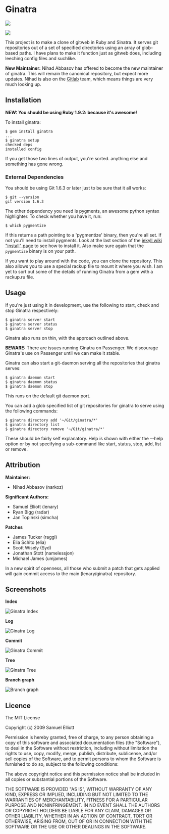 # Ginatra
[![](http://stillmaintained.com/lenary/ginatra.png)](http://stillmaintained.com/lenary/ginatra)

[![](https://travis-ci.org/lenary/ginatra.png)](https://travis-ci.org/lenary/ginatra)


This project  is to make a  clone of gitweb in  Ruby and Sinatra. It  serves git
repositories out of a set of  specified directories using an array of glob-based
paths. I have plans to make it  function just as gitweb does, including leeching
config files and suchlike.

**New Maintainer:** Nihad Abbasov has offered to become the new maintainer of 
ginatra. This will remain the canonical repository, but expect more updates.
Nihad is also on the [Gitlab](http://gitlabhq.com/) team, which means things 
are very much looking up.

Installation
------------

**NEW: You should be using Ruby 1.9.2: because it's awesome!**

To install ginatra:

    $ gem install ginatra
    ...
    $ ginatra setup
    checked deps
    installed config

If you get those two lines of output, you're sorted. anything else and something
has gone wrong.

### External Dependencies

You should be using Git 1.6.3 or later just to be sure that it all works:

    $ git --version
    git version 1.6.3

The other dependency you need is pygments, an awesome python syntax highlighter.
To check whether you have it, run:

    $ which pygmentize

If this returns a path pointing to a 'pygmentize' binary, then you're all set.
If not you'll need to install pygments. Look at the last section of the
[jekyll wiki "install" page](http://wiki.github.com/mojombo/jekyll/install)
to see how to install it. Also make sure again that the `pygmentize` binary
is on your path.

If you want to play around with the code, you can clone the repository. This also allows you
to use a special rackup file to mount it where you wish. I am yet to sort out some of the
details of running Ginatra from a gem with a rackup.ru file.

Usage
-----

If you're just using it in development, use the following to start, check and stop Ginatra
respectively:

    $ ginatra server start
    $ ginatra server status
    $ ginatra server stop

Ginatra  also runs  on thin, with the approach outlined above.

**BEWARE:** There are issues running Ginatra on Passenger. We discourage Ginatra's use
on Passenger until we can make it stable.

Ginatra can also start a git-daemon serving all the repositories that ginatra serves:

    $ ginatra daemon start
    $ ginatra daemon status
    $ ginatra daemon stop

This runs on the default git daemon port.

You can add a glob specified list of git repositories for ginatra to serve using the
following commands:

    $ ginatra directory add '~/Git/ginatra/*'
    $ ginatra directory list
    $ ginatra directory remove '~/Git/ginatra/*'

These should be fairly self explanatory. Help is shown with either the --help option
or by not specifying a sub-command like start, status, stop, add, list or remove.


Attribution
-----------

**Maintainer:**

- Nihad Abbasov (narkoz)

**Significant Authors:**

- Samuel Elliott (lenary)
- Ryan Bigg (radar)
- Jan Topiński (simcha)

**Patches**

- James Tucker (raggi)
- Elia Schito (elia)
- Scott Wisely (Syd)
- Jonathan Stott (namelessjon)
- Michael James (umjames)

In a new spirit of openness, all those who submit a patch that gets applied will gain commit access to the main (lenary/ginatra) repository.

Screenshots
-----------

**Index**

![Ginatra Index](http://cloud.github.com/downloads/lenary/ginatra/o%20\(5\).png "Ginatra Index")

**Log**

![Ginatra Log](http://cloud.github.com/downloads/lenary/ginatra/o%20\(3\).png "Ginatra Log")

**Commit**

![Ginatra Commit](http://cloud.github.com/downloads/lenary/ginatra/o%20\(4\).png "Ginatra Commit")

**Tree**

![Ginatra Tree](http://cloud.github.com/downloads/lenary/ginatra/o%20\(2\).png "Ginatra Tree")

**Branch graph**

![Branch graph](http://cloud.github.com/downloads/simcha/ginatra/branch-graph.png "Branch Graph")


Licence
-------

The MIT License

Copyright (c) 2009 Samuel Elliott

Permission is hereby granted, free of charge,  to any person obtaining a copy of
this software  and associated documentation  files (the "Software"), to  deal in
the Software  without restriction,  including without  limitation the  rights to
use, copy, modify, merge, publish, distribute, sublicense, and/or sell copies of
the Software, and to permit persons to  whom the Software is furnished to do so,
subject to the following conditions:

The above copyright  notice and this permission notice shall  be included in all
copies or substantial portions of the Software.

THE  SOFTWARE IS  PROVIDED "AS  IS", WITHOUT  WARRANTY OF  ANY KIND,  EXPRESS OR
IMPLIED, INCLUDING BUT NOT LIMITED TO THE WARRANTIES OF MERCHANTABILITY, FITNESS
FOR A PARTICULAR  PURPOSE AND NONINFRINGEMENT. IN NO EVENT  SHALL THE AUTHORS OR
COPYRIGHT HOLDERS BE  LIABLE FOR ANY CLAIM, DAMAGES OR  OTHER LIABILITY, WHETHER
IN  AN ACTION  OF  CONTRACT, TORT  OR  OTHERWISE,  ARISING FROM,  OUT  OF OR  IN
CONNECTION WITH THE SOFTWARE OR THE USE OR OTHER DEALINGS IN THE SOFTWARE.
